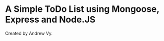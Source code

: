 A Simple ToDo List using Mongoose, Express and Node.JS
=====================================================

Created by Andrew Vy.